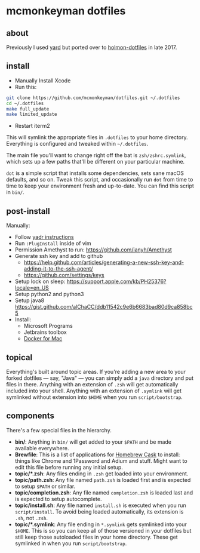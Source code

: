 # mcmonkeyman dotfiles


## about

Previously I used [yard](https://github.com/mcmonkeyman/dotfiles-old) but ported over to [holmon-dotfiles](https://github.com/holman/dotfiles) in late 2017.

## install

* Manually Install Xcode
* Run this:

```sh
git clone https://github.com/mcmonkeyman/dotfiles.git ~/.dotfiles
cd ~/.dotfiles
make full_update
make limited_update
```
* Restart iterm2

This will symlink the appropriate files in `.dotfiles` to your home directory.
Everything is configured and tweaked within `~/.dotfiles`.

The main file you'll want to change right off the bat is `zsh/zshrc.symlink`,
which sets up a few paths that'll be different on your particular machine.

`dot` is a simple script that installs some dependencies, sets sane macOS
defaults, and so on. Tweak this script, and occasionally run `dot` from
time to time to keep your environment fresh and up-to-date. You can find
this script in `bin/`.

## post-install

Manually:
- Follow [yadr instructions](https://github.com/skwp/dotfiles#wait-youre-not-done-do-this)
- Run `:PlugInstall` inside of vim
- Permission Amethyst to run: https://github.com/ianyh/Amethyst
- Generate ssh key and add to github
	- https://help.github.com/articles/generating-a-new-ssh-key-and-adding-it-to-the-ssh-agent/
	- https://github.com/settings/keys
- Setup lock on sleep: https://support.apple.com/kb/PH25376?locale=en_US 
- Setup python2 and python3
- Setup java8 https://gist.github.com/alChaCC/ddb11542c9e6b6683bad80d9ca858bc5
- Install:
  - Microsoft Programs
  - Jetbrains toolbox
  - [Docker for Mac](https://www.docker.com/docker-ma)

## topical

Everything's built around topic areas. If you're adding a new area to your
forked dotfiles — say, "Java" — you can simply add a `java` directory and put
files in there. Anything with an extension of `.zsh` will get automatically
included into your shell. Anything with an extension of `.symlink` will get
symlinked without extension into `$HOME` when you run `script/bootstrap`.

## components

There's a few special files in the hierarchy.

- **bin/**: Anything in `bin/` will get added to your `$PATH` and be made
  available everywhere.
- **Brewfile**: This is a list of applications for [Homebrew Cask](http://caskroom.io) to install: things like Chrome and 1Password and Adium and stuff. Might want to edit this file before running any initial setup.
- **topic/\*.zsh**: Any files ending in `.zsh` get loaded into your
  environment.
- **topic/path.zsh**: Any file named `path.zsh` is loaded first and is
  expected to setup `$PATH` or similar.
- **topic/completion.zsh**: Any file named `completion.zsh` is loaded
  last and is expected to setup autocomplete.
- **topic/install.sh**: Any file named `install.sh` is executed when you run `script/install`. To avoid being loaded automatically, its extension is `.sh`, not `.zsh`.
- **topic/\*.symlink**: Any file ending in `*.symlink` gets symlinked into
  your `$HOME`. This is so you can keep all of those versioned in your dotfiles
  but still keep those autoloaded files in your home directory. These get
  symlinked in when you run `script/bootstrap`.

